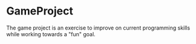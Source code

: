 # GameProject
The game project is an exercise to improve on current programming skills while working towards a "fun" goal.
